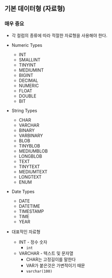 ## 기본 데이터형 (자료형)

### 매우 중요

* 각 컬럼의 종류에 따라 적절한 자료형을 사용해야 한다.
* Numeric Types
  * INT
  * SMALLINT
  * TINYINT
  * MEDIUMINT
  * BIGINT
  * DECIMAL
  * NUMERIC
  * FLOAT
  * DOUBLE
  * BIT
* String Types
  * CHAR
  * VARCHAR
  * BINARY
  * VARBINARY
  * BLOB
  * TINYBLOB
  * MEDIUMBLOB
  * LONGBLOB
  * TEXT
  * TINYTEXT
  * MEDIUMTEXT
  * LONGTEXT
  * ENUM
* Date Types
  * DATE
  * DATETIME
  * TIMESTAMP
  * TIME
  * YEAR

* 대표적인 자료형
  * INT - 정수 숫자
    * `int`
  * VARCHAR - 텍스트 및 문자열
    * CHAR는 고정길이를 말한다
    * VAR가 붙은것은 가변적이기 때문
    * `varchar(100)`

